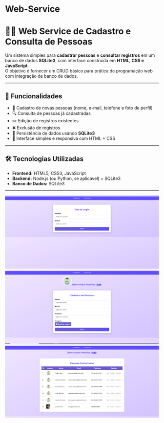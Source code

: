# Web-Service
# 🧑‍💻 Web Service de Cadastro e Consulta de Pessoas

Um sistema simples para **cadastrar pessoas** e **consultar registros** em um banco de dados **SQLite3**, com interface construída em **HTML, CSS e JavaScript**.  
O objetivo é fornecer um CRUD básico para prática de programação web com integração de banco de dados.

---

## 🚀 Funcionalidades

- 📌 Cadastro de novas pessoas (nome, e-mail, telefone e foto de perfil)
- 🔍 Consulta de pessoas já cadastradas
- ✏️ Edição de registros existentes
- ❌ Exclusão de registros
- 💾 Persistência de dados usando **SQLite3**
- 🎨 Interface simples e responsiva com HTML + CSS

---

## 🛠️ Tecnologias Utilizadas

- **Frontend:** HTML5, CSS3, JavaScript
- **Backend:** Node.js (ou Python, se aplicável) + SQLite3
- **Banco de Dados:** SQLite3

---
![Login](imagens-webservice/login.png)
![Cadastro](imagens-webservice/cadastro.png)
![Consulta](imagens-webservice/consulta.png)
